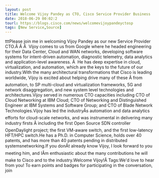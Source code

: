 ```yaml
---
layout: post
title: Welcome Vijoy Pandey as CTO, Cisco Service Provider Business
date: 2018-06-29 00:02:2
tourl: https://blogs.cisco.com/news/welcomevijoypandeyctosp
tags: [New Service,Source]
---
```

tttPlease join me in welcoming Vijoy Pandey as our new Service Provider CTO.Â Â Â  Vijoy comes to us from Google where he headed engineering for their Data Center, Cloud and WAN networks, developing software systems for intent-driven automation, diagnostic telemetry, data analytics and application-level awareness. Â  He has deep expertise in cloud, virtualization, and automation, which are the keys to the future of our industry.With the many architectural transformations that Cisco is leading worldwide, Vijoy is excited about helping drive many of these Â from automation, to SP multi-cloud and virtualization frameworks, 5G and network disaggregation, and new system level technologies and architectures.Vijoy served in numerous CTO capacities including CTO of Cloud Networking at IBM Cloud; CTO of Networking and Distinguished Engineer at IBM Systems and Software Group; and CTO of Blade Network Technologies.Vijoy has led the industryÂs automation and data analytics efforts for cloud-scale networks, and was instrumental in delivering many industry firsts Â including the first Open Source SDN controller OpenDaylight project; the first VM-aware switch, and the first low-latency HFT/HPC switch.He has a Ph.D. in Computer Science, holds over 40 patents, and has more than 40 patents pending in distributed systemsnetworking.If you donÂt already know Vijoy, I look forward to you meeting him, and IÂm enthusiastic about the many contributions he will make to Cisco and to the industry.Welcome Vijoy!Â Tags:We'd love to hear from you! To earn points and badges for participating in the conversation, join 